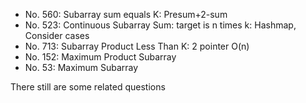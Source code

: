 * No. 560: Subarray sum equals K: Presum+2-sum
* No. 523: Continuous Subarray Sum: target is n times k: Hashmap, Consider cases
* No. 713: Subarray Product Less Than K: 2 pointer O\(n\)
* No. 152: Maximum Product Subarray
* No. 53: Maximum Subarray

There still are some related questions

